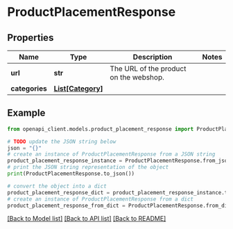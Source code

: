 # ProductPlacementResponse


## Properties

Name | Type | Description | Notes
------------ | ------------- | ------------- | -------------
**url** | **str** | The URL of the product on the webshop. | 
**categories** | [**List[Category]**](Category.md) |  | 

## Example

```python
from openapi_client.models.product_placement_response import ProductPlacementResponse

# TODO update the JSON string below
json = "{}"
# create an instance of ProductPlacementResponse from a JSON string
product_placement_response_instance = ProductPlacementResponse.from_json(json)
# print the JSON string representation of the object
print(ProductPlacementResponse.to_json())

# convert the object into a dict
product_placement_response_dict = product_placement_response_instance.to_dict()
# create an instance of ProductPlacementResponse from a dict
product_placement_response_from_dict = ProductPlacementResponse.from_dict(product_placement_response_dict)
```
[[Back to Model list]](../README.md#documentation-for-models) [[Back to API list]](../README.md#documentation-for-api-endpoints) [[Back to README]](../README.md)


